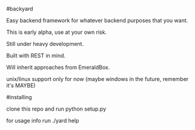 #backyard

Easy backend framework for whatever backend purposes that you want.

This is early alpha, use at your own risk.

Still under heavy development.

Built with REST in mind.

Will inherit approaches from EmeraldBox.

unix/linux support only for now (maybe windows in the future, remember it's MAYBE)

#installing

clone this repo and run python setup.py

for usage info run ./yard help
